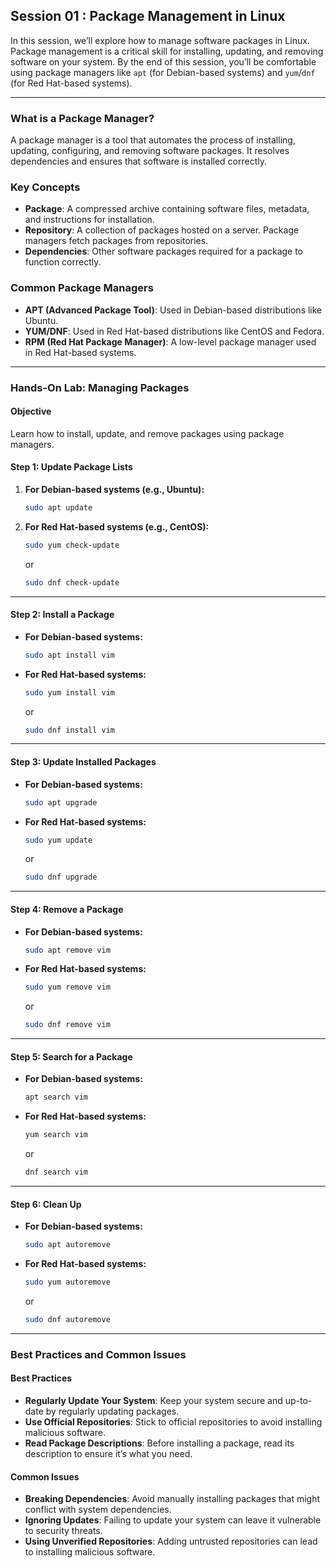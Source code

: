 ## Session 01 : Package Management in Linux

In this session, we’ll explore how to manage software packages in Linux. Package management is a critical skill for installing, updating, and removing software on your system. By the end of this session, you’ll be comfortable using package managers like `apt` (for Debian-based systems) and `yum`/`dnf` (for Red Hat-based systems).

---

### What is a Package Manager?
A package manager is a tool that automates the process of installing, updating, configuring, and removing software packages. It resolves dependencies and ensures that software is installed correctly.

### Key Concepts
- **Package**: A compressed archive containing software files, metadata, and instructions for installation.
- **Repository**: A collection of packages hosted on a server. Package managers fetch packages from repositories.
- **Dependencies**: Other software packages required for a package to function correctly.

### Common Package Managers
- **APT (Advanced Package Tool)**: Used in Debian-based distributions like Ubuntu.
- **YUM/DNF**: Used in Red Hat-based distributions like CentOS and Fedora.
- **RPM (Red Hat Package Manager)**: A low-level package manager used in Red Hat-based systems.

---

### Hands-On Lab: Managing Packages

#### Objective
Learn how to install, update, and remove packages using package managers.

#### Step 1: Update Package Lists

1. **For Debian-based systems (e.g., Ubuntu):**
   ```bash
   sudo apt update
   ```

2. **For Red Hat-based systems (e.g., CentOS):**
   ```bash
   sudo yum check-update
   ```
   or
   ```bash
   sudo dnf check-update
   ```

---

#### Step 2: Install a Package

- **For Debian-based systems:**
  ```bash
  sudo apt install vim
  ```

- **For Red Hat-based systems:**
  ```bash
  sudo yum install vim
  ```
  or
  ```bash
  sudo dnf install vim
  ```

---

#### Step 3: Update Installed Packages

- **For Debian-based systems:**
  ```bash
  sudo apt upgrade
  ```

- **For Red Hat-based systems:**
  ```bash
  sudo yum update
  ```
  or
  ```bash
  sudo dnf upgrade
  ```

---

#### Step 4: Remove a Package

- **For Debian-based systems:**
  ```bash
  sudo apt remove vim
  ```

- **For Red Hat-based systems:**
  ```bash
  sudo yum remove vim
  ```
  or
  ```bash
  sudo dnf remove vim
  ```

---

#### Step 5: Search for a Package

- **For Debian-based systems:**
  ```bash
  apt search vim
  ```

- **For Red Hat-based systems:**
  ```bash
  yum search vim
  ```
  or
  ```bash
  dnf search vim
  ```

---

#### Step 6: Clean Up

- **For Debian-based systems:**
  ```bash
  sudo apt autoremove
  ```

- **For Red Hat-based systems:**
  ```bash
  sudo yum autoremove
  ```
  or
  ```bash
  sudo dnf autoremove
  ```

---

### Best Practices and Common Issues

#### Best Practices
- **Regularly Update Your System**: Keep your system secure and up-to-date by regularly updating packages.
- **Use Official Repositories**: Stick to official repositories to avoid installing malicious software.
- **Read Package Descriptions**: Before installing a package, read its description to ensure it’s what you need.

#### Common Issues
- **Breaking Dependencies**: Avoid manually installing packages that might conflict with system dependencies.
- **Ignoring Updates**: Failing to update your system can leave it vulnerable to security threats.
- **Using Unverified Repositories**: Adding untrusted repositories can lead to installing malicious software.
